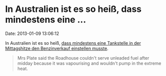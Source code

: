In Australien ist es so heiß, dass mindestens eine \...
=======================================================

Date: 2013-01-09 13:06:12

In Australien ist es so heiß, [dass mindestens eine Tankstelle in der
Mittagshitze den Benzinverkauf einstellen
musste](http://www.news.com.au/national/too-hot-to-refuel-as-town-bakes/story-fncynjr2-1226549873359).

> Mrs Plate said the Roadhouse couldn\'t serve unleaded fuel after
> midday because it was vapourising and wouldn\'t pump in the extreme
> heat.
